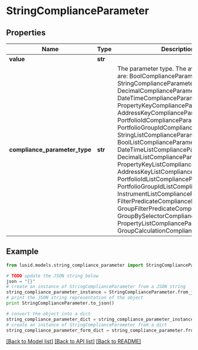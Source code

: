 # StringComplianceParameter


## Properties
Name | Type | Description | Notes
------------ | ------------- | ------------- | -------------
**value** | **str** |  | 
**compliance_parameter_type** | **str** | The parameter type. The available values are: BoolComplianceParameter, StringComplianceParameter, DecimalComplianceParameter, DateTimeComplianceParameter, PropertyKeyComplianceParameter, AddressKeyComplianceParameter, PortfolioIdComplianceParameter, PortfolioGroupIdComplianceParameter, StringListComplianceParameter, BoolListComplianceParameter, DateTimeListComplianceParameter, DecimalListComplianceParameter, PropertyKeyListComplianceParameter, AddressKeyListComplianceParameter, PortfolioIdListComplianceParameter, PortfolioGroupIdListComplianceParameter, InstrumentListComplianceParameter, FilterPredicateComplianceParameter, GroupFilterPredicateComplianceParameter, GroupBySelectorComplianceParameter, PropertyListComplianceParameter, GroupCalculationComplianceParameter | 

## Example

```python
from lusid.models.string_compliance_parameter import StringComplianceParameter

# TODO update the JSON string below
json = "{}"
# create an instance of StringComplianceParameter from a JSON string
string_compliance_parameter_instance = StringComplianceParameter.from_json(json)
# print the JSON string representation of the object
print StringComplianceParameter.to_json()

# convert the object into a dict
string_compliance_parameter_dict = string_compliance_parameter_instance.to_dict()
# create an instance of StringComplianceParameter from a dict
string_compliance_parameter_form_dict = string_compliance_parameter.from_dict(string_compliance_parameter_dict)
```
[[Back to Model list]](../README.md#documentation-for-models) [[Back to API list]](../README.md#documentation-for-api-endpoints) [[Back to README]](../README.md)


